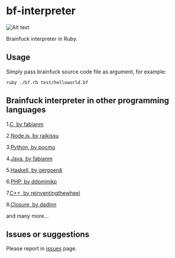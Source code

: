 # bf-interpreter

![Alt text](https://travis-ci.org/intfloat/bf-interpreter.svg?branch=master)

Brainfuck interpreter in Ruby.

## Usage

Simply pass brainfuck source code file as argument, for example:

    ruby ./bf.rb test/helloworld.bf

## Brainfuck interpreter in other programming languages

1.[C, by fabianm](https://github.com/fabianm/brainfuck)

2.[Node.js, by rajkissu](https://github.com/rajkissu/brainfuck)

3.[Python, by pocmo](https://github.com/pocmo/Python-Brainfuck)

4.[Java, by fabianm](https://github.com/fabianm/brainfuck-java)

5.[Haskell, by gergoerdi](https://github.com/gergoerdi/brainfuck)

6.[PHP, by ddominikp](https://github.com/ddominikp/Brainfuck-Interpreter)

7.[C++, by reinventingthewheel](https://github.com/reinventingthewheel/brainfuck)

8.[Closure, by dadinn](https://github.com/dadinn/brainfuck)

and many more...

## Issues or suggestions

Please report in [issues](https://github.com/intfloat/bf-interpreter/issues) page.
